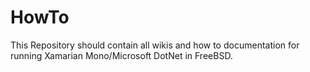 # HowTo
This Repository should contain all wikis and how to documentation for running Xamarian Mono/Microsoft DotNet in FreeBSD.
